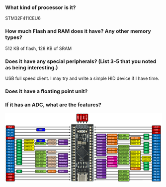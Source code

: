 
### What kind of processor is it?

STM32F411CEU6

### How much Flash and RAM does it have? Any other memory types?

512 KB of flash, 128 KB of SRAM

### Does it have any special peripherals? (List 3-5 that you noted as being interesting.)

USB full speed client. I may try and write a simple HID device if I have time. 

### Does it have a floating point unit?
### If it has an ADC, what are the features?

![blackpill pinout](./blackpill-pinout.png)

